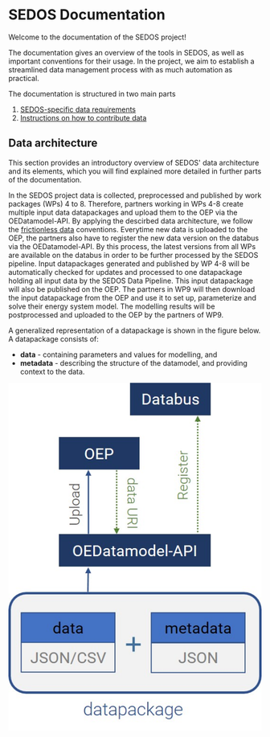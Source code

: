 # SEDOS Documentation

Welcome to the documentation of the SEDOS project!

The documentation gives an overview of the tools in SEDOS, as well as important conventions for their usage.
In the project, we aim to establish a streamlined data management process with as much automation as practical.

The documentation is structured in two main parts 

1. [SEDOS-specific data requirements](./data_requirements/input_data.md) 
2. [Instructions on how to contribute data](./data_requirements/overview.md)


## Data architecture

This section provides an introductory overview of SEDOS' data architecture and its elements, which you will find explained more detailed in further parts of the documentation.

In the SEDOS project data is collected, preprocessed and published by work packages (WPs) 4 to 8. 
Therefore, partners working in WPs 4-8 create multiple input data datapackages and upload them to the OEP via the OEDatamodel-API. 
By applying the descirbed data architecture, we follow the [frictionless data](https://specs.frictionlessdata.io/data-package/) conventions.
Everytime new data is uploaded to the OEP, the partners also have to register the new data version on the databus via the OEDatamodel-API. 
By this process, the latest versions from all WPs are available on the databus in order to be further processed by the SEDOS pipeline. 
Input datapackages generated and  published by WP 4-8 will be automatically checked for updates and processed to one datapackage holding all input data by the SEDOS Data Pipeline. 
This input datapackage will also be published on the OEP. 
The partners in WP9 will then download the input datapackage from the OEP and use it to set up, parameterize and solve their energy system model. 
The modelling results will be postprocessed and uploaded to the OEP by the partners of WP9. 

A generalized representation of a datapackage is shown in the figure below. A datapackage consists of:

* **data** - containing parameters and values for modelling, and
* **metadata** - describing the structure of the datamodel, and providing context to the data. 


![datapackage](../graphics/datapackage.jpg)


